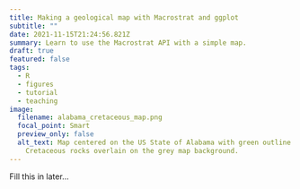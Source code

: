 ```yaml
---
title: Making a geological map with Macrostrat and ggplot
subtitle: ""
date: 2021-11-15T21:24:56.821Z
summary: Learn to use the Macrostrat API with a simple map.
draft: true
featured: false
tags:
  - R
  - figures
  - tutorial
  - teaching
image:
  filename: alabama_cretaceous_map.png
  focal_point: Smart
  preview_only: false
  alt_text: Map centered on the US State of Alabama with green outline of
    Cretaceous rocks overlain on the grey map background.
---
```

Fill this in later...